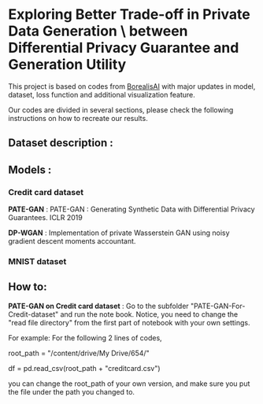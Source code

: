 # Exploring  Better Trade-off in Private Data Generation \\ between Differential Privacy Guarantee and Generation Utility

This project is based on codes from [BorealisAI](https://github.com/BorealisAI/private-data-generation "private-data-generation") with major updates in model, dataset, loss function and additional visualization feature.

Our codes are divided in several sections, please check the following instructions on how to recreate our results.




## Dataset description :

## Models : 

### Credit card dataset
**PATE-GAN** : PATE-GAN : Generating Synthetic Data with Differential Privacy Guarantees. ICLR 2019

**DP-WGAN** : Implementation of private Wasserstein GAN using noisy gradient descent moments accountant. 

### MNIST dataset

## How to:

**PATE-GAN on Credit card dataset** : Go to the subfolder "PATE-GAN-For-Credit-dataset" and run the note book.
Notice, you need to change the "read file directory" from the first part of notebook with your own settings.

For example: 
For the following 2 lines of codes, 

root_path = "/content/drive/My Drive/654/"

df = pd.read_csv(root_path + "creditcard.csv")

you can change the root_path of your own version, and make sure you put the file under the path you changed to.















